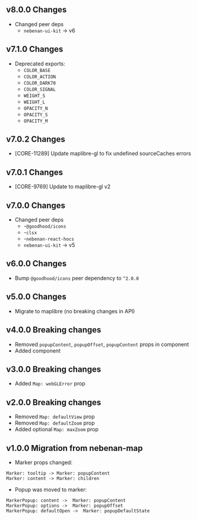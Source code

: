 ## v8.0.0 Changes
- Changed peer deps
  - `nebenan-ui-kit` -> v6

## v7.1.0 Changes
- Deprecated exports:
  - `COLOR_BASE`
  - `COLOR_ACTION`
  - `COLOR_DARK70`
  - `COLOR_SIGNAL`
  - `WEIGHT_S`
  - `WEIGHT_L`
  - `OPACITY_N`
  - `OPACITY_S`
  - `OPACITY_M`

## v7.0.2 Changes
- [CORE-11289] Update maplibre-gl to fix undefined sourceCaches errors

## v7.0.1 Changes
- [CORE-9769] Update to maplibre-gl v2

## v7.0.0 Changes
- Changed peer deps
  - -`@goodhood/icons`
  - -`clsx`
  - -`nebenan-react-hocs`
  - `nebenan-ui-kit` -> v5

## v6.0.0 Changes
- Bump `@goodhood/icons` peer dependency to `^2.0.0`

## v5.0.0 Changes
- Migrate to maplibre (no breaking changes in API)

## v4.0.0 Breaking changes
- Removed `popupContent`, `popupOffset`, `popupContent` props in <Marker /> component
- Added <Popup /> component

## v3.0.0 Breaking changes
- Added `Map: webGLError` prop

## v2.0.0 Breaking changes
- Removed `Map: defaultView` prop
- Removed `Map: defaultZoom` prop
- Added optional `Map: maxZoom` prop

## v1.0.0 Migration from nebenan-map
- Marker props changed:
```
Marker: tooltip -> Marker: popupContent
Marker: content -> Marker: children
```
- Popup was moved to marker:
```
MarkerPopup: content ->  Marker: popupContent
MarkerPopup: options ->  Marker: popupOffset
MarkerPopup: defaultOpen ->  Marker: popupDefaultState
```
